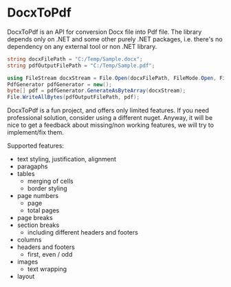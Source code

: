 # DocxToPdf

DocxToPdf is an API for conversion Docx file into Pdf file. The library depends only on .NET and some other purely .NET packages,
 i.e. there's no dependency on any external tool or non .NET library.

```cs
string docxFilePath = "C:/Temp/Sample.docx";
string pdfOutputFilePath = "C:/Temp/Sample.pdf";

using FileStream docxStream = File.Open(docxFilePath, FileMode.Open, FileAccess.Read);
PdfGenerator pdfGenerator = new();
byte[] pdf = pdfGenerator.GenerateAsByteArray(docxStream);
File.WriteAllBytes(pdfOutputFilePath, pdf);

```

DocxToPdf is a fun project, and offers only limited features. If you need professional solution, consider using a different nuget.
Anyway, it will be nice to get a feedback about missing/non working features, we will try to implement/fix them.

Supported features:
- text styling, justification, alignment
- paragaphs
- tables
    - merging of cells
    - border styling
- page numbers
    - page
    - total pages
- page breaks
- section breaks
    - including different headers and footers
- columns
- headers and footers
    - first, even / odd
- images
    - text wrapping
- layout